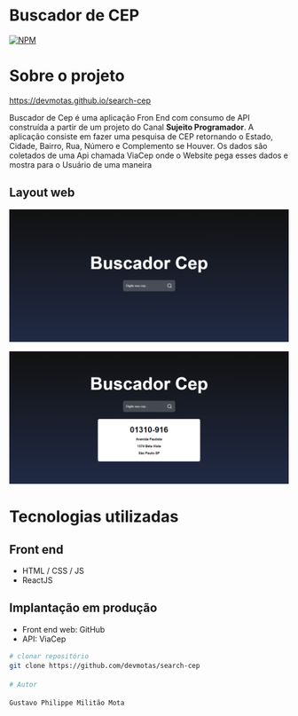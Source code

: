 # Buscador de CEP 
[![NPM](https://img.shields.io/npm/l/react)](https://github.com/neliocursos/exemplo-readme/blob/main/LICENSE) 

# Sobre o projeto

https://devmotas.github.io/search-cep

Buscador de Cep é uma aplicação Fron End com consumo de API construída a partir de um projeto do Canal **Sujeito Programador**.
A aplicação consiste em fazer uma pesquisa de CEP retornando o Estado, Cidade, Bairro, Rua, Número e Complemento se Houver. Os dados são coletados de uma Api chamada ViaCep onde o Website pega esses dados e mostra para o Usuário de uma maneira 

## Layout web
![Web 1](https://github.com/devmotas/search-cep/blob/main/assets/readme/search.png)

![Web 2](https://github.com/devmotas/search-cep/blob/main/assets/readme/found.png)

# Tecnologias utilizadas
## Front end
- HTML / CSS / JS 
- ReactJS

## Implantação em produção
- Front end web: GitHub
- API: ViaCep

```bash
# clonar repositório
git clone https://github.com/devmotas/search-cep

# Autor

Gustavo Philippe Militão Mota

